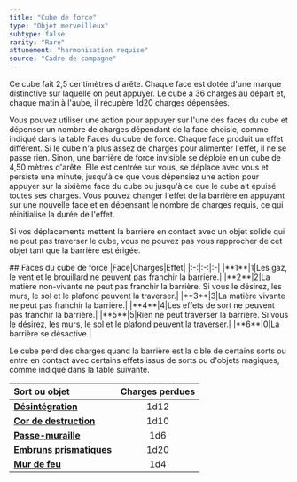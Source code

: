 ```yaml
---
title: "Cube de force"
type: "Objet merveilleux"
subtype: false
rarity: "Rare"
attunement: "harmonisation requise"
source: "Cadre de campagne"
---
```

Ce cube fait 2,5 centimètres d'arête. Chaque face est dotée d'une marque distinctive sur laquelle on peut appuyer. Le cube a 36 charges au départ et, chaque matin à l'aube, il récupère 1d20 charges dépensées.

Vous pouvez utiliser une action pour appuyer sur l'une des faces du cube et dépenser un nombre de charges dépendant de la face choisie, comme indiqué dans la table Faces du cube de force. Chaque face produit un effet différent. Si le cube n'a plus assez de charges pour alimenter l'effet, il ne se passe rien. Sinon, une barrière de force invisible se déploie en un cube de 4,50 mètres d'arête. Elle est centrée sur vous, se déplace avec vous et persiste une minute, jusqu'à ce que vous dépensiez une action pour appuyer sur la sixième face du cube ou jusqu'à ce que le cube ait épuisé toutes ses charges. Vous pouvez changer l'effet de la barrière en appuyant sur une nouvelle face et en dépensant le nombre de charges requis, ce qui réinitialise la durée de l'effet.

Si vos déplacements mettent la barrière en contact avec un objet solide qui ne peut pas traverser le cube, vous ne pouvez pas vous rapprocher de cet objet tant que la barrière est érigée.

<div  class="table-container">
## Faces du cube de force
|Face|Charges|Effet|
|:-:|:-:|:-|
|**1**|1|Les gaz, le vent et le brouillard ne peuvent pas franchir la barrière.|
|**2**|2|La matière non-vivante ne peut pas franchir la barrière. Si vous le désirez, les murs, le sol et le plafond peuvent la traverser.|
|**3**|3|La matière vivante ne peut pas franchir la barrière.|
|**4**|4|Les effets de sort ne peuvent pas franchir la barrière.|
|**5**|5|Rien ne peut traverser la barrière. Si vous le désirez, les murs, le sol et le plafond peuvent la traverser.|
|**6**|0|La barrière se désactive.|
</div>

Le cube perd des charges quand la barrière est la cible de certains sorts ou entre en contact avec certains effets issus de sorts ou d'objets magiques, comme indiqué dans la table suivante.

|Sort ou objet|Charges perdues|
|:-|:-:|
|**[Désintégration](/grimoire/desintegration)**|1d12|
|**[Cor de destruction](/liste-objets-magiques/cor-de-destruction)**|1d10|
|**[Passe-muraille](/grimoire/passe-muraille)**|1d6|
|**[Embruns prismatiques](/grimoire/embruns-prismatiques)**|1d20|
|**[Mur de feu](/grimoire/mur-de-feu)**|1d4|
